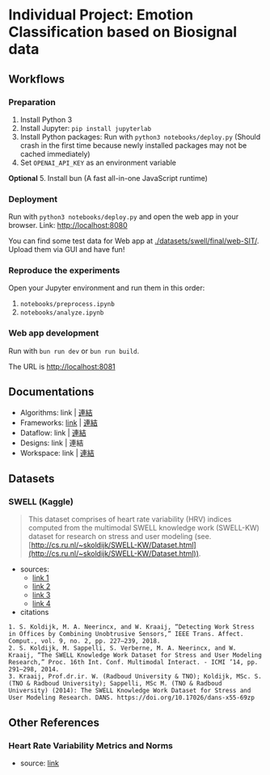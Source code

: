 # Individual Project: Emotion Classification based on Biosignal data

<!-- ## Gallery

![Web: ]()
![Web: ]()
![Web: ]()

![Notebook: ]()
![Notebook: ]()
![Notebook: ]()

![Design: ]()
![Design: ]()
![Design: ]() -->

## Workflows

### Preparation

1. Install Python 3
2. Install Jupyter: `pip install jupyterlab`
3. Install Python packages: Run with `python3 notebooks/deploy.py` (Should crash in the first time because newly installed packages may not be cached immediately)
4. Set `OPENAI_API_KEY` as an environment variable

**Optional**
5. Install bun (A fast all-in-one JavaScript runtime)

### Deployment

Run with `python3 notebooks/deploy.py` and open the web app in your browser. Link: [http://localhost:8080](http://localhost:8080)

You can find some test data for Web app at [./datasets/swell/final/web-SIT/](./datasets/swell/final/web-SIT/). Upload them via GUI and have fun!

### Reproduce the experiments

Open your Jupyter environment and run them in this order:

1. `notebooks/preprocess.ipynb`
2. `notebooks/analyze.ipynb`

### Web app development

Run with `bun run dev` or `bun run build`.

The URL is [http://localhost:8081](http://localhost:8081)

## Documentations

- Algorithms: link | [連結](./docs/markdown/algorithms/zh-TW.md)
- Frameworks: [link](./docs/markdown/frameworks/en-US.md) | [連結](./docs/markdown/frameworks/zh-TW.md)
- Dataflow: link | [連結](./docs/markdown/dataflow/zh-TW.md)
- Designs: link | 連結
- Workspace: link | [連結](./docs/markdown/workspace/zh-TW.md)

## Datasets

<!-- ### ECG Spider Clip

> Electrocardiogram, skin conductance and respiration from spider-fearful individuals watching spider video clips

- source [link](https://physionet.org/content/ecg-spider-clip/)
- citations

```plaintext
Ihmig, F. R., Gogeascoechea, A., Schäfer, S., Lass-Hennemann, J., & Michael, T. (2020). Electrocardiogram, skin conductance and respiration from spider-fearful individuals watching spider video clips (version 1.0.0). PhysioNet. https://doi.org/10.13026/sq6q-zg04.
``` -->

### SWELL (Kaggle)

> This dataset comprises of heart rate variability (HRV) indices computed from the multimodal SWELL knowledge work (SWELL-KW) dataset for research on stress and user modeling (see. [http://cs.ru.nl/~skoldijk/SWELL-KW/Dataset.html](http://cs.ru.nl/~skoldijk/SWELL-KW/Dataset.html)).

- sources:
  - [link 1](https://www.kaggle.com/datasets/qiriro/swell-heart-rate-variability-hrv/)
  - [link 2](https://www.kaggle.com/datasets/qiriro/stress/)
  - [link 3](https://arxiv.org/pdf/1910.01770.pdf)
  - [link 4](https://www.researchgate.net/publication/330754493_Thermal_Comfort_and_Stress_Recognition_in_Office_Environment)
- citations

```plaintext
1. S. Koldijk, M. A. Neerincx, and W. Kraaij, “Detecting Work Stress in Offices by Combining Unobtrusive Sensors,” IEEE Trans. Affect. Comput., vol. 9, no. 2, pp. 227–239, 2018.
2. S. Koldijk, M. Sappelli, S. Verberne, M. A. Neerincx, and W. Kraaij, “The SWELL Knowledge Work Dataset for Stress and User Modeling Research,” Proc. 16th Int. Conf. Multimodal Interact. - ICMI ’14, pp. 291–298, 2014.
3. Kraaij, Prof.dr.ir. W. (Radboud University & TNO); Koldijk, MSc. S. (TNO & Radboud University); Sappelli, MSc M. (TNO & Radboud University) (2014): The SWELL Knowledge Work Dataset for Stress and User Modeling Research. DANS. https://doi.org/10.17026/dans-x55-69zp
```

## Other References

### Heart Rate Variability Metrics and Norms

- source: [link](https://www.ncbi.nlm.nih.gov/pmc/articles/PMC5624990/)
